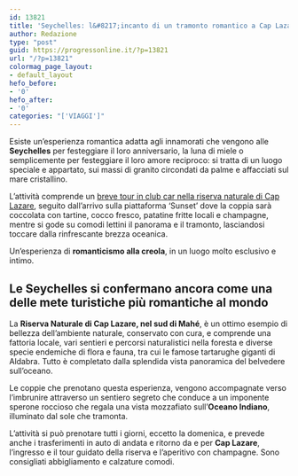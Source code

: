 ```yaml
---
id: 13821
title: 'Seychelles: l&#8217;incanto di un tramonto romantico a Cap Lazare'
author: Redazione
type: "post"
guid: https://progressonline.it/?p=13821
url: "/?p=13821"
colormag_page_layout:
- default_layout
hefo_before:
- '0'
hefo_after:
- '0'
categories: "['VIAGGI']"
---
```


Esiste un’esperienza romantica adatta agli innamorati che vengono alle **Seychelles** per festeggiare il loro anniversario, la luna di miele o semplicemente per festeggiare il loro amore reciproco: si tratta di un luogo speciale e appartato, sui massi di granito circondati da palme e affacciati sul mare cristallino.

L’attività comprende un [breve tour in club car nella riserva naturale di Cap Lazare](https://www.creoletravelservices.com/activities/), seguito dall’arrivo sulla piattaforma ‘Sunset’ dove la coppia sarà coccolata con tartine, cocco fresco, patatine fritte locali e champagne, mentre si gode su comodi lettini il panorama e il tramonto, lasciandosi toccare dalla rinfrescante brezza oceanica.

Un’esperienza di **romanticismo alla creola**, in un luogo molto esclusivo e intimo.

## Le Seychelles si confermano ancora come una delle mete turistiche più romantiche al mondo

La **Riserva Naturale di Cap Lazare, nel sud di Mahé**, è un ottimo esempio di bellezza dell’ambiente naturale, conservato con cura, e comprende una fattoria locale, vari sentieri e percorsi naturalistici nella foresta e diverse specie endemiche di flora e fauna, tra cui le famose tartarughe giganti di Aldabra. Tutto è completato dalla splendida vista panoramica del belvedere sull’oceano.

Le coppie che prenotano questa esperienza, vengono accompagnate verso l’imbrunire attraverso un sentiero segreto che conduce a un imponente sperone roccioso che regala una vista mozzafiato sull’**Oceano Indiano**, illuminato dal sole che tramonta.

L’attività si può prenotare tutti i giorni, eccetto la domenica, e prevede anche i trasferimenti in auto di andata e ritorno da e per **Cap Lazare**, l’ingresso e il tour guidato della riserva e l’aperitivo con champagne. Sono consigliati abbigliamento e calzature comodi.